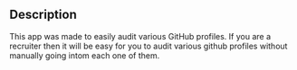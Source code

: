 
## Description

This app was made to easily audit various GitHub profiles. If you are a recruiter then it will be easy for you to audit various github profiles without manually going intom each one of them.
